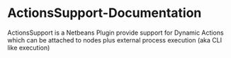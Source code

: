 # ActionsSupport-Documentation
ActionsSupport is a Netbeans Plugin provide support for Dynamic Actions which can be attached to nodes plus external process execution (aka CLI  like execution)
